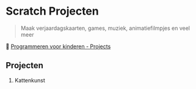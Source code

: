# Scratch Projecten

> Maak verjaardagskaarten, games, muziek, animatiefilmpjes en veel meer

:link: [Programmeren voor kinderen - Projects](https://www.lannoo.be/nl/programmeren-voor-kinderen-projects-0)

## Projecten

1. Kattenkunst